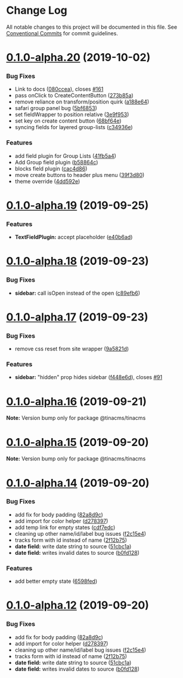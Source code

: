 # Change Log

All notable changes to this project will be documented in this file.
See [Conventional Commits](https://conventionalcommits.org) for commit guidelines.

# [0.1.0-alpha.20](https://github.com/tinacms/tinacms/compare/@tinacms/tinacms@0.1.0-alpha.19...@tinacms/tinacms@0.1.0-alpha.20) (2019-10-02)


### Bug Fixes

* Link to docs ([080ccea](https://github.com/tinacms/tinacms/commit/080ccea)), closes [#161](https://github.com/tinacms/tinacms/issues/161)
* pass onClick to CreateContentButton ([273b85a](https://github.com/tinacms/tinacms/commit/273b85a))
* remove reliance on transform/position quirk ([a188e64](https://github.com/tinacms/tinacms/commit/a188e64))
* safari group panel bug ([5bf6853](https://github.com/tinacms/tinacms/commit/5bf6853))
* set fieldWrapper to position relative ([3e9f953](https://github.com/tinacms/tinacms/commit/3e9f953))
* set key on create content button ([68bf64e](https://github.com/tinacms/tinacms/commit/68bf64e))
* syncing fields for layered group-lists ([c34936e](https://github.com/tinacms/tinacms/commit/c34936e))


### Features

* add field plugin for Group Lists ([41fb5a4](https://github.com/tinacms/tinacms/commit/41fb5a4))
* Add Group field plugin ([b58864c](https://github.com/tinacms/tinacms/commit/b58864c))
* blocks field plugin ([cac4d86](https://github.com/tinacms/tinacms/commit/cac4d86))
* move create buttons to header plus menu ([39f3d80](https://github.com/tinacms/tinacms/commit/39f3d80))
* theme override ([4dd592e](https://github.com/tinacms/tinacms/commit/4dd592e))





# [0.1.0-alpha.19](https://github.com/tinacms/tinacms/compare/@tinacms/tinacms@0.1.0-alpha.18...@tinacms/tinacms@0.1.0-alpha.19) (2019-09-25)


### Features

* **TextFieldPlugin:** accept placeholder ([e40b6ad](https://github.com/tinacms/tinacms/commit/e40b6ad))





# [0.1.0-alpha.18](https://github.com/tinacms/tinacms/compare/@tinacms/tinacms@0.1.0-alpha.17...@tinacms/tinacms@0.1.0-alpha.18) (2019-09-23)


### Bug Fixes

* **sidebar:** call isOpen instead of the open ([c89efb6](https://github.com/tinacms/tinacms/commit/c89efb6))





# [0.1.0-alpha.17](https://github.com/tinacms/tinacms/compare/@tinacms/tinacms@0.1.0-alpha.16...@tinacms/tinacms@0.1.0-alpha.17) (2019-09-23)


### Bug Fixes

* remove css reset from site wrapper ([9a5821d](https://github.com/tinacms/tinacms/commit/9a5821d))


### Features

* **sidebar:** "hidden" prop hides sidebar ([f448e6d](https://github.com/tinacms/tinacms/commit/f448e6d)), closes [#91](https://github.com/tinacms/tinacms/issues/91)





# [0.1.0-alpha.16](https://github.com/tinacms/tinacms/compare/@tinacms/tinacms@0.1.0-alpha.15...@tinacms/tinacms@0.1.0-alpha.16) (2019-09-21)

**Note:** Version bump only for package @tinacms/tinacms





# [0.1.0-alpha.15](https://github.com/tinacms/tinacms/compare/@tinacms/tinacms@0.1.0-alpha.14...@tinacms/tinacms@0.1.0-alpha.15) (2019-09-20)

**Note:** Version bump only for package @tinacms/tinacms





# [0.1.0-alpha.14](https://github.com/tinacms/tinacms/compare/@tinacms/tinacms@0.1.0-alpha.11...@tinacms/tinacms@0.1.0-alpha.14) (2019-09-20)


### Bug Fixes

* add fix for body padding ([82a8d9c](https://github.com/tinacms/tinacms/commit/82a8d9c))
* add import for color helper ([d278397](https://github.com/tinacms/tinacms/commit/d278397))
* add temp link for empty states ([cdf7edc](https://github.com/tinacms/tinacms/commit/cdf7edc))
* cleaning up other name/id/label bug issues ([f2c15e4](https://github.com/tinacms/tinacms/commit/f2c15e4))
* tracks form with id instead of name ([2f12b75](https://github.com/tinacms/tinacms/commit/2f12b75))
* **date field:** write date string to source ([51cbc1a](https://github.com/tinacms/tinacms/commit/51cbc1a))
* **date field:** writes invalid dates to source ([b0fd128](https://github.com/tinacms/tinacms/commit/b0fd128))


### Features

* add better empty state ([6598fed](https://github.com/tinacms/tinacms/commit/6598fed))





# [0.1.0-alpha.12](https://github.com/tinacms/tinacms/compare/@tinacms/tinacms@0.1.0-alpha.11...@tinacms/tinacms@0.1.0-alpha.12) (2019-09-20)


### Bug Fixes

* add fix for body padding ([82a8d9c](https://github.com/tinacms/tinacms/commit/82a8d9c))
* add import for color helper ([d278397](https://github.com/tinacms/tinacms/commit/d278397))
* cleaning up other name/id/label bug issues ([f2c15e4](https://github.com/tinacms/tinacms/commit/f2c15e4))
* tracks form with id instead of name ([2f12b75](https://github.com/tinacms/tinacms/commit/2f12b75))
* **date field:** write date string to source ([51cbc1a](https://github.com/tinacms/tinacms/commit/51cbc1a))
* **date field:** writes invalid dates to source ([b0fd128](https://github.com/tinacms/tinacms/commit/b0fd128))
